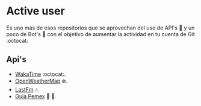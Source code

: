 # Active user

Es uno más de esos repositorios que se aprovechan del uso de API's :page_with_curl: y un poco de Bot's :ghost: con el objetivo de aumentar la actividad en tu cuenta de Git :octocat:

## Api's

* [WakaTime](https://wakatime.com) :octocat:.
* [OpenWeatherMap](http://openweathermap.org) :snowflake:.
* [LastFm](http://www.last.fm/) :notes:.
* [Guia Pemex](http://guiapemex.pemex.com/SitePages/home.aspx) :snake: :chicken:.

